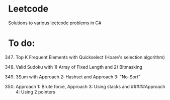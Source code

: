 # Leetcode
Solutions to various leetcode problems in C#

# To do: 

347. Top K Frequent Elements with Quickselect (Hoare's selection algorithm)

36. Valid Sudoku with 1) Array of Fixed Length and 2) Bitmasking

15. 3Sum with Approach 2: Hashset and Approach 3: "No-Sort"

42. Approach 1: Brute force, Approach 3: Using stacks and #####Approach 4: Using 2 pointers
